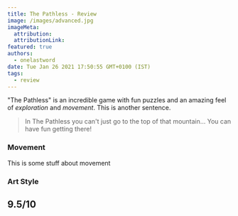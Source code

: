 ```yaml
---
title: The Pathless - Review
image: /images/advanced.jpg
imageMeta:
  attribution:
  attributionLink:
featured: true
authors:
  - onelastword
date: Tue Jan 26 2021 17:50:55 GMT+0100 (IST)
tags:
  - review
---
```


"The Pathless" is an incredible game with fun puzzles and an amazing feel of _exploration_ and *movement*.
This is another sentence.

> In The Pathless you can't just go to the top of that mountain... You can have fun getting there!

### Movement

This is some stuff about movement

### Art Style

## 9.5/10
